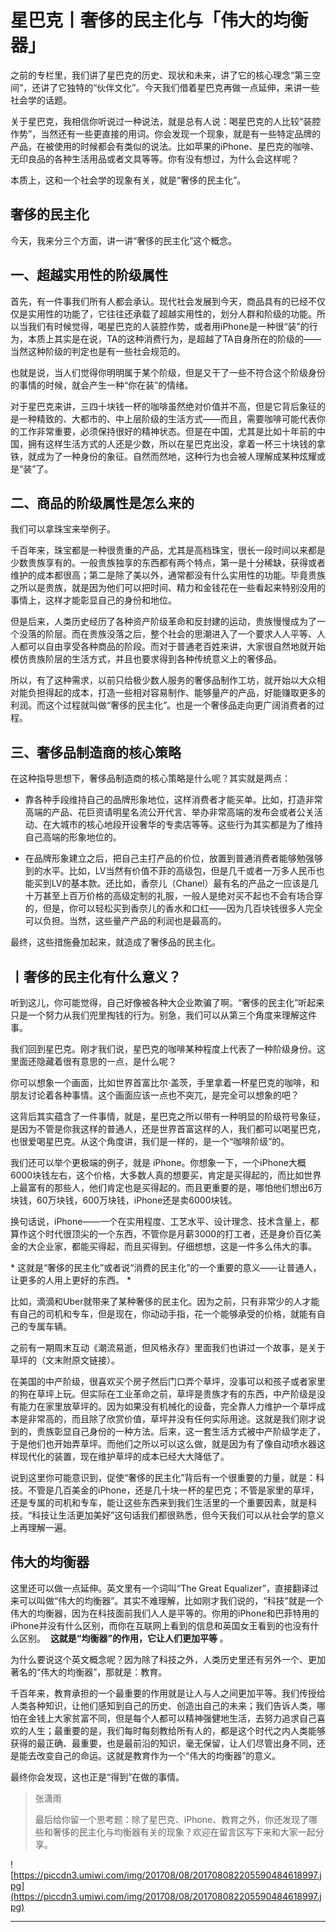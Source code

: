 # 星巴克丨奢侈的民主化与「伟大的均衡器」

之前的专栏里，我们讲了星巴克的历史、现状和未来，讲了它的核心理念“第三空间”，还讲了它独特的“伙伴文化”。今天我们借着星巴克再做一点延伸，来讲一些社会学的话题。

关于星巴克，我相信你听说过一种说法，就是总有人说：喝星巴克的人比较“装腔作势”，当然还有一些更直接的用词。你会发现一个现象，就是有一些特定品牌的产品，在被使用的时候都会有类似的说法。比如苹果的iPhone、星巴克的咖啡、无印良品的各种生活用品或者文具等等。你有没有想过，为什么会这样呢？

本质上，这和一个社会学的现象有关，就是“奢侈的民主化”。

## 奢侈的民主化

今天，我来分三个方面，讲一讲“奢侈的民主化”这个概念。

## 一、超越实用性的阶级属性

首先，有一件事我们所有人都会承认。现代社会发展到今天，商品具有的已经不仅仅是实用性的功能了，它往往还承载了超越实用性的，划分人群和阶级的功能。所以当我们有时候觉得，喝星巴克的人装腔作势，或者用iPhone是一种很“装”的行为，本质上其实是在说，TA的这种消费行为，是超越了TA自身所在的阶级的——当然这种阶级的判定也是有一些社会规范的。

也就是说，当人们觉得你明明属于某个阶级，但是又干了一些不符合这个阶级身份的事情的时候，就会产生一种“你在装”的情绪。

对于星巴克来讲，三四十块钱一杯的咖啡虽然绝对价值并不高，但是它背后象征的是一种精致的、大都市的、中上层阶级的生活方式——而且，需要咖啡可能代表你的工作非常重要，必须保持很好的精神状态。但是在中国，尤其是比如十年前的中国，拥有这样生活方式的人还是少数，所以在星巴克出没，拿着一杯三十块钱的拿铁，就成为了一种身份的象征。自然而然地，这种行为也会被人理解成某种炫耀或是“装”了。

## 二、商品的阶级属性是怎么来的

我们可以拿珠宝来举例子。

千百年来，珠宝都是一种很贵重的产品，尤其是高档珠宝，很长一段时间以来都是少数贵族享有的。一般贵族独享的东西都有两个特点，第一是十分稀缺，获得或者维护的成本都很高；第二是除了美以外，通常都没有什么实用性的功能。毕竟贵族之所以是贵族，就是因为他们可以把时间、精力和金钱花在一些看起来特别没用的事情上，这样才能彰显自己的身份和地位。

但是后来，人类历史经历了各种资产阶级革命和反封建的运动，贵族慢慢成为了一个没落的阶层。而在贵族没落之后，整个社会的思潮进入了一个要求人人平等、人人都可以自由享受各种商品的阶段。而对于普通老百姓来讲，大家很自然地就开始模仿贵族阶层的生活方式，并且也要求得到各种传统意义上的奢侈品。

所以，有了这种需求，以前只给极少数人服务的奢侈品制作工坊，就开始以大众相对能负担得起的成本，打造一些相对容易制作、能够量产的产品，好能赚取更多的利润。而这个过程就叫做“奢侈的民主化”。也是一个奢侈品走向更广阔消费者的过程。

## 三、奢侈品制造商的核心策略

在这种指导思想下，奢侈品制造商的核心策略是什么呢？其实就是两点：

* 靠各种手段维持自己的品牌形象地位，这样消费者才能买单。比如，打造非常高端的产品、花巨资请明星名流公开代言、举办非常高端的发布会或者公关活动、在大城市的核心地段开设奢华的专卖店等等。这些行为其实都是为了维持自己高端的形象地位的。

* 在品牌形象建立之后，把自己主打产品的价位，放置到普通消费者能够勉强够到的水平。比如，LV当然有价值不菲的高级包，但是几千或者一万多人民币也能买到LV的基本款。还比如，香奈儿（Chanel）最有名的产品之一应该是几十万甚至上百万价格的高级定制的礼服，一般人是绝对买不起也不会有场合穿的，但是，你可以轻松买到香奈儿的香水和口红——因为几百块钱很多人完全可以负担。当然，这些量产产品的利润也是最高的。

最终，这些措施叠加起来，就造成了奢侈品的民主化。

## 丨奢侈的民主化有什么意义？

听到这儿，你可能觉得，自己好像被各种大企业欺骗了啊。“奢侈的民主化”听起来只是一个努力从我们兜里掏钱的行为。别急，我们可以从第三个角度来理解这件事。

我们回到星巴克。刚才我们说，星巴克的咖啡某种程度上代表了一种阶级身份。这里面还隐藏着很有意思的一点，是什么呢？

你可以想象一个画面，比如世界首富比尔·盖茨，手里拿着一杯星巴克的咖啡，和朋友讨论着各种事情。这个画面应该一点也不突兀，是完全可以想象的吧？

这背后其实蕴含了一件事情，就是，星巴克之所以带有一种明显的阶级符号象征，是因为不管是你我这样的普通人，还是世界首富这样的人，我们都可以喝星巴克，也很爱喝星巴克。从这个角度讲，我们是一样的，是一个“咖啡阶级”的。

我们还可以举个更极端的例子，就是 iPhone。你想象一下，一个iPhone大概6000块钱左右，这个价格，大多数人真的想要买，肯定是买得起的，而比如世界上最富有的那些人，他们肯定也是买得起的。而且更重要的是，哪怕他们想出6万块钱，60万块钱，600万块钱，iPhone还是卖6000块钱。

换句话说，iPhone——一个在实用程度、工艺水平、设计理念、技术含量上，都算作这个时代很顶尖的一个东西，不管你是月薪3000的打工者，还是身价百亿美金的大企业家，都能买得起，而且买得到。仔细想想，这是一件多么伟大的事。

 * 这就是“奢侈的民主化”或者说“消费的民主化”的一个重要的意义——让普通人，让更多的人用上更好的东西。 *

比如，滴滴和Uber就带来了某种奢侈的民主化。因为之前，只有非常少的人才能有自己的司机和专车，但是现在，你动动手指，花一个能够承受的价格，就能有自己的专属车辆。

之前有一期周末互动《潮流易逝，但风格永存》里面我们也讲过一个故事，是关于草坪的（文末附原文链接）。

在美国的中产阶级，很喜欢买个房子然后门口弄个草坪，没事可以和孩子或者家里的狗在草坪上玩。但实际在工业革命之前，草坪是贵族才有的东西，中产阶级是没有能力在家里放草坪的。因为如果没有机械化的设备，完全靠人力维护一个草坪成本是非常高的，而且除了欣赏价值，草坪并没有任何实际用途。这就是我们刚才说到的，贵族彰显自己身份的一种方法。后来，这一套生活方式被中产阶级学走了，于是他们也开始弄草坪。而他们之所以可以这么做，就是因为有了像自动喷水器这样现代化的装置，现在维护草坪的成本已经大大降低了。

说到这里你可能意识到，促使“奢侈的民主化”背后有一个很重要的力量，就是：科技。不管是几百美金的iPhone，还是几十块一杯的星巴克；不管是家里的草坪，还是专属的司机和专车，能让这些东西来到我们生活里的一个重要因素，就是科技。“科技让生活更加美好”这句话我们都很熟悉，但今天我们可以从社会学的意义上再理解一遍。

## 伟大的均衡器

这里还可以做一点延伸。英文里有一个词叫“The Great Equalizer”，直接翻译过来可以叫做“伟大的均衡器”。其实不难理解，比如刚才我们说的，“科技”就是一个伟大的均衡器，因为在科技面前我们人人是平等的。你用的iPhone和巴菲特用的iPhone并没有什么区别，而你在互联网上看到的信息和英国女王看到的也没有什么区别。  **这就是“均衡器”的作用，它让人们更加平等** 。 

为什么要说这个英文概念呢？因为除了科技之外，人类历史里还有另外一个、更加著名的“伟大的均衡器”，那就是：教育。

千百年来，教育承担的一个最重要的作用就是让人与人之间更加平等。我们传授给人类各种知识，让他们感知到自己的历史、创造出自己的未来；我们告诉人类，哪怕在金钱上大家贫富不同，但是每个人都可以精神强健地生活，去努力追求自己喜欢的人生；最重要的是，我们每时每刻教给所有人的，都是这个时代之内人类能够获得的最正确、最重要，也是最前沿的知识，毫无保留，让人们尽管出身不同，还是能去改变自己的命运。这就是教育作为一个“伟大的均衡器”的意义。

最终你会发现，这也正是“得到”在做的事情。

> 张潇雨
> 
> 最后给你留一个思考题：除了星巴克、iPhone、教育之外，你还发现了哪些和奢侈的民主化与均衡器有关的现象？欢迎在留言区写下来和大家一起分享。

![https://piccdn3.umiwi.com/img/201708/08/201708082205590484618997.jpg](https://piccdn3.umiwi.com/img/201708/08/201708082205590484618997.jpg)

---
